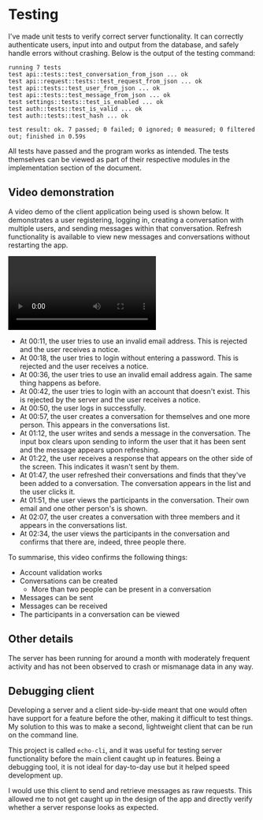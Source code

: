 # Testing

I've made unit tests to verify correct server functionality. It can correctly authenticate users, input into and output from the database, and safely handle errors without crashing. Below is the output of the testing command:

```
running 7 tests
test api::tests::test_conversation_from_json ... ok
test api::request::tests::test_request_from_json ... ok
test api::tests::test_user_from_json ... ok
test api::tests::test_message_from_json ... ok
test settings::tests::test_is_enabled ... ok
test auth::tests::test_is_valid ... ok
test auth::tests::test_hash ... ok

test result: ok. 7 passed; 0 failed; 0 ignored; 0 measured; 0 filtered out; finished in 0.59s
```

All tests have passed and the program works as intended. The tests themselves can be viewed as part of their respective modules in the implementation section of the document.

## Video demonstration

A video demo of the client application being used is shown below. It demonstrates a user registering, logging in, creating a conversation with multiple users, and sending messages within that conversation. Refresh functionality is available to view new messages and conversations without restarting the app.

![Demo of the client in use](https://czyz.xyz/echo.mp4)

- At 00:11, the user tries to use an invalid email address. This is rejected and the user receives a notice.
- At 00:18, the user tries to login without entering a password. This is rejected and the user receives a notice.
- At 00:36, the user tries to use an invalid email address again. The same thing happens as before.
- At 00:42, the user tries to login with an account that doesn't exist. This is rejected by the server and the user receives a notice.
- At 00:50, the user logs in successfully.
- At 00:57, the user creates a conversation for themselves and one more person. This appears in the conversations list.
- At 01:12, the user writes and sends a message in the conversation. The input box clears upon sending to inform the user that it has been sent and the message appears upon refreshing.
- At 01:22, the user receives a response that appears on the other side of the screen. This indicates it wasn't sent by them.
- At 01:47, the user refreshed their conversations and finds that they've been added to a conversation. The conversation appears in the list and the user clicks it.
- At 01:51, the user views the participants in the conversation. Their own email and one other person's is shown.
- At 02:07, the user creates a conversation with three members and it appears in the conversations list.
- At 02:34, the user views the participants in the conversation and confirms that there are, indeed, three people there.

To summarise, this video confirms the following things:

- Account validation works
- Conversations can be created
  - More than two people can be present in a conversation
- Messages can be sent
- Messages can be received
- The participants in a conversation can be viewed

## Other details

The server has been running for around a month with moderately frequent activity and has not been observed to crash or mismanage data in any way.

## Debugging client

Developing a server and a client side-by-side meant that one would often have support for a feature before the other, making it difficult to test things. My solution to this was to make a second, lightweight client that can be run on the command line.

This project is called `echo-cli`, and it was useful for testing server functionality before the main client caught up in features. Being a debugging tool, it is not ideal for day-to-day use but it helped speed development up.

I would use this client to send and retrieve messages as raw requests. This allowed me to not get caught up in the design of the app and directly verify whether a server response looks as expected.
